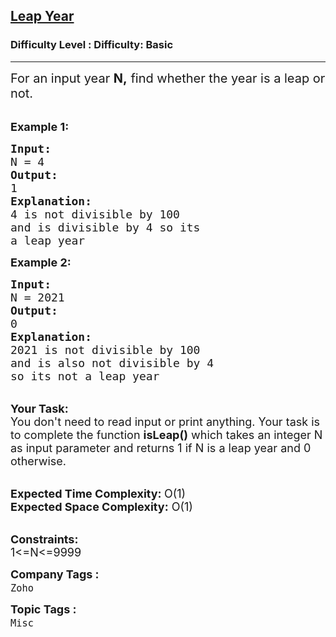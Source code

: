 <h2><a href="https://www.geeksforgeeks.org/problems/leap-year0943/1">Leap Year</a></h2><h3>Difficulty Level : Difficulty: Basic</h3><hr><div class="problems_problem_content__Xm_eO"><p><span style="font-size: 20px;">For an input year&nbsp;<strong>N,</strong> find whether the year is a leap or not.&nbsp;</span><br>&nbsp;</p>
<p><span style="font-size: 18px;"><strong>Example 1:</strong></span></p>
<pre><span style="font-size: 18px;"><strong>Input:</strong>
N = 4
<strong>Output:</strong>
1
<strong>Explanation:</strong>
4 is not divisible by 100
and is divisible by 4 so its
a leap year</span></pre>
<p><span style="font-size: 18px;"><strong>Example 2:</strong></span></p>
<pre><span style="font-size: 18px;"><strong>Input:</strong>
N = 2021
<strong>Output:</strong>
0
<strong>Explanation:</strong>
2021 is not divisible by 100
and is also not divisible by 4
so its not a leap year</span></pre>
<p><br><span style="font-size: 18px;"><strong>Your Task:</strong><br>You don't need to read input or print anything. Your task is to complete the function&nbsp;<strong>isLeap()</strong> which takes an integer N as input parameter and returns 1 if N is a leap year and 0 otherwise.</span><br>&nbsp;</p>
<p><span style="font-size: 18px;"><strong>Expected Time Complexity: </strong>O(1)<br><strong>Expected Space Complexity:</strong> O(1)</span></p>
<p><br><span style="font-size: 18px;"><strong>Constraints:</strong><br>1&lt;=N&lt;=9999</span></p></div><p><span style=font-size:18px><strong>Company Tags : </strong><br><code>Zoho</code>&nbsp;<br><p><span style=font-size:18px><strong>Topic Tags : </strong><br><code>Misc</code>&nbsp;